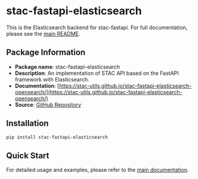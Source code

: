 # stac-fastapi-elasticsearch

This is the Elasticsearch backend for stac-fastapi. For full documentation, please see the [main README](https://github.com/stac-utils/stac-fastapi-elasticsearch-opensearch/blob/main/README.md).

## Package Information

- **Package name**: stac-fastapi-elasticsearch
- **Description**: An implementation of STAC API based on the FastAPI framework with Elasticsearch.
- **Documentation**: [https://stac-utils.github.io/stac-fastapi-elasticsearch-opensearch/](https://stac-utils.github.io/stac-fastapi-elasticsearch-opensearch/)
- **Source**: [GitHub Repository](https://github.com/stac-utils/stac-fastapi-elasticsearch-opensearch/)

## Installation

```bash
pip install stac-fastapi-elasticsearch
```

## Quick Start

For detailed usage and examples, please refer to the [main documentation](https://stac-utils.github.io/stac-fastapi-elasticsearch-opensearch/).

